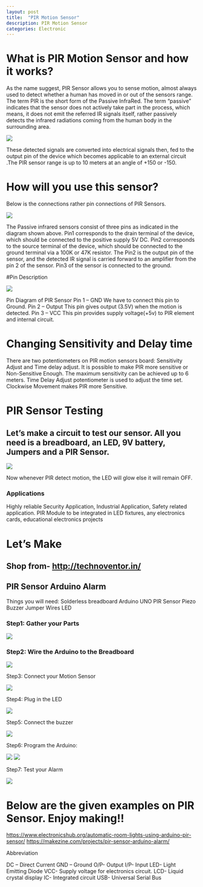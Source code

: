 ```yaml
---
layout: post
title:  "PIR Motion Sensor"
description: PIR Motion Sensor
categories: Electronic
---
```



# What is PIR Motion Sensor and how it works?

As the name suggest, PIR Sensor allows you to sense motion, almost always used to detect whether a human has moved in or out of the sensors range. 
The term PIR is the short form of the Passive InfraRed. The term “passive” indicates that the sensor does not actively take part in the process, which means, it does not emit the referred IR signals itself, rather passively detects the infrared radiations coming from the human body in the surrounding area.

![]({{site.baseurl}}/images/ckt01.png)


These detected signals are converted into electrical signals then, fed to the output pin of the device which becomes applicable to an external circuit .The PIR sensor range is up to 10 meters at an angle of +150 or -150.


# How will you use this sensor?
Below is the connections rather pin connections of PIR Sensors.

![]({{site.baseurl}}/images/ckt01.png)

The Passive infrared sensors consist of three pins as indicated in the diagram shown above.
Pin1 corresponds to the drain terminal of the device, which should be connected to the positive supply 5V DC.
Pin2 corresponds to the source terminal of the device, which should be connected to the ground terminal via a 100K or 47K resistor. The Pin2 is the output pin of the sensor, and the detected IR signal is carried forward to an amplifier from the pin 2 of the sensor.
Pin3 of the sensor is connected to the ground.
 
 
#Pin Description

![]({{site.baseurl}}/images/ckt01.png)

Pin Diagram of PIR Sensor
Pin 1 – GND
We have to connect this pin to Ground.
Pin 2 – Output
This pin gives output (3.5V) when the motion is detected.
Pin 3 – VCC
This pin provides supply voltage(+5v) to PIR element and internal circuit.
 
# Changing Sensitivity and Delay time 
There are two potentiometers on PIR motion sensors board: Sensitivity Adjust and Time delay adjust.
It is possible to make PIR more sensitive or Non-Sensitive Enough. The maximum sensitivity can be achieved up to 6 meters.
Time Delay Adjust potentiometer is used to adjust the time set.
Clockwise Movement makes PIR more Sensitive.

# PIR Sensor Testing
## Let’s make a circuit to test our sensor. All you need is a breadboard, an LED, 9V battery, Jumpers and a PIR Sensor.

![]({{site.baseurl}}/images/ckt01.png)

Now whenever PIR detect motion, the LED will glow else it will remain OFF.
 
### Applications
Highly reliable Security Application, Industrial Application, Safety related application.
PIR Module to be integrated in LED fixtures, any electronics cards, educational electronics projects
 
# Let’s Make
## Shop from- http://technoventor.in/
 
## PIR Sensor Arduino Alarm
Things you will need:
Solderless breadboard
Arduino UNO
PIR Sensor
Piezo Buzzer
Jumper Wires
LED
 
 
 
### Step1: Gather your Parts
 
 ![]({{site.baseurl}}/images/ckt01.png)

 
### Step2: Wire the Arduino to the Breadboard
 
![]({{site.baseurl}}/images/ckt01.png) 

 
Step3: Connect your Motion Sensor
 
![]({{site.baseurl}}/images/ckt01.png)
 
Step4: Plug in the LED
 
 ![]({{site.baseurl}}/images/ckt01.png)
  
Step5: Connect the buzzer
 
 ![]({{site.baseurl}}/images/ckt01.png)

Step6: Program the Arduino:
 
 ![]({{site.baseurl}}/images/ckt01.png)
 ![]({{site.baseurl}}/images/ckt01.png)
 
Step7: Test your Alarm
 
 ![]({{site.baseurl}}/images/ckt01.png)
 
 
 
  
# Below are the given examples on PIR Sensor. Enjoy making!!
https://www.electronicshub.org/automatic-room-lights-using-arduino-pir-sensor/
https://makezine.com/projects/pir-sensor-arduino-alarm/
 
Abbreviation

DC – Direct Current
GND – Ground 
O/P- Output
I/P- Input
LED- Light Emitting Diode
VCC-  Supply voltage for electronics circuit.
LCD- Liquid crystal display
IC- Integrated circuit
USB- Universal Serial Bus
